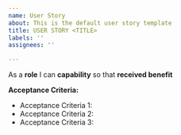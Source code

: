 ```yaml
---
name: User Story
about: This is the default user story template
title: USER STORY <TITLE>
labels: ''
assignees: ''

---
```


As a **role** I can **capability** so that **received benefit**

**Acceptance Criteria:**

* Acceptance Criteria 1:
* Acceptance Criteria 2:
* Acceptance Criteria 3:
